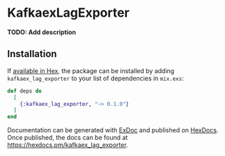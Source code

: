 # KafkaexLagExporter

**TODO: Add description**

## Installation

If [available in Hex](https://hex.pm/docs/publish), the package can be installed
by adding `kafkaex_lag_exporter` to your list of dependencies in `mix.exs`:

```elixir
def deps do
  [
    {:kafkaex_lag_exporter, "~> 0.1.0"}
  ]
end
```

Documentation can be generated with [ExDoc](https://github.com/elixir-lang/ex_doc)
and published on [HexDocs](https://hexdocs.pm). Once published, the docs can
be found at <https://hexdocs.pm/kafkaex_lag_exporter>.

